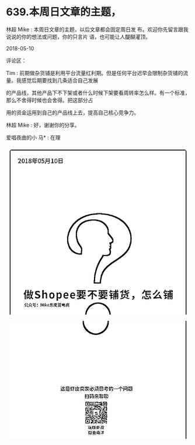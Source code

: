 # 639.本周日文章的主题，

林超 Mike : 本周日文章的主题，以后文章都会固定周日发 布。欢迎你先留言跟我说说的你的想法或问题，你的只言片 语，也可能让人醍醐灌顶。

2018-05-10

评论区：

Tim : 前期做杂货铺是利用平台流量红利期。但是任何平台迟早会限制杂货铺的流量。我感觉后期要找到几条适合自己发展

的产品线，其他产品下不下架或者什么时候下架要看周转率怎么样。有一个标准，那么不舍得时候也会舍得。把这部分占

用的资金运用到自己的产品线上去，提高自己核心竞争力。

林超 Mike : 好，谢谢你的分享。

爱唱夜曲的小 马* : 在理

![image](img/Image_140.png)

![image](img/Image_141.png)